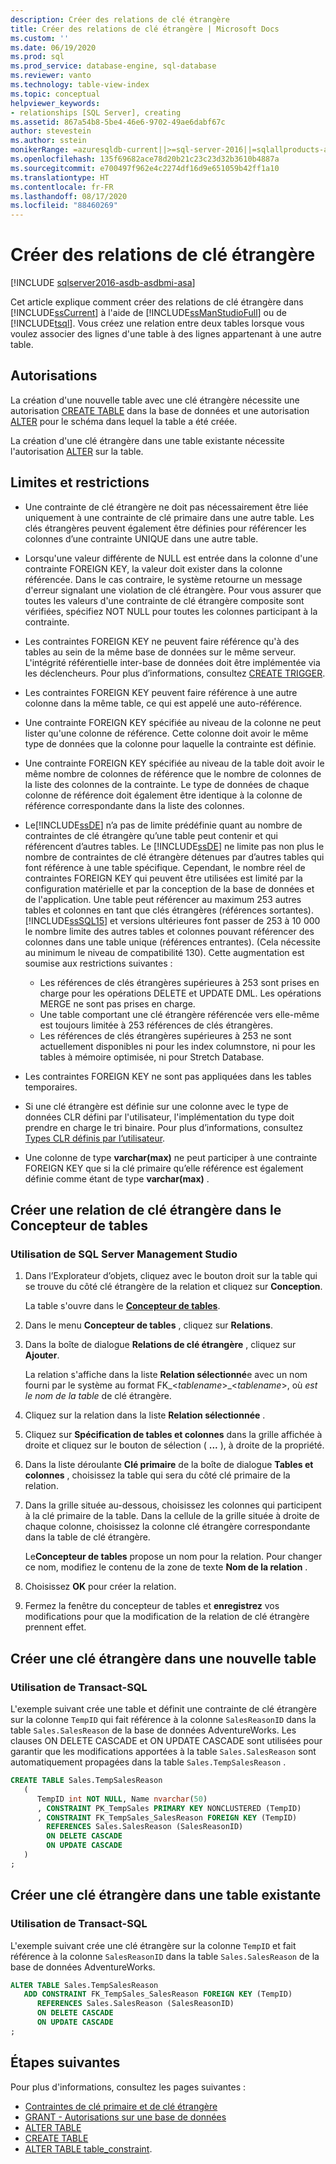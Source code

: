 ```yaml
---
description: Créer des relations de clé étrangère
title: Créer des relations de clé étrangère | Microsoft Docs
ms.custom: ''
ms.date: 06/19/2020
ms.prod: sql
ms.prod_service: database-engine, sql-database
ms.reviewer: vanto
ms.technology: table-view-index
ms.topic: conceptual
helpviewer_keywords:
- relationships [SQL Server], creating
ms.assetid: 867a54b8-5be4-46e6-9702-49ae6dabf67c
author: stevestein
ms.author: sstein
monikerRange: =azuresqldb-current||>=sql-server-2016||=sqlallproducts-allversions||>=sql-server-linux-2017||=azuresqldb-mi-current
ms.openlocfilehash: 135f69682ace78d20b21c23c23d32b3610b4887a
ms.sourcegitcommit: e700497f962e4c2274df16d9e651059b42ff1a10
ms.translationtype: HT
ms.contentlocale: fr-FR
ms.lasthandoff: 08/17/2020
ms.locfileid: "88460269"
---
```

# <a name="create-foreign-key-relationships"></a>Créer des relations de clé étrangère

[!INCLUDE [sqlserver2016-asdb-asdbmi-asa](../../includes/applies-to-version/sqlserver2016-asdb-asdbmi-asa.md)]

Cet article explique comment créer des relations de clé étrangère dans [!INCLUDE[ssCurrent](../../includes/sscurrent-md.md)] à l'aide de [!INCLUDE[ssManStudioFull](../../includes/ssmanstudiofull-md.md)] ou de [!INCLUDE[tsql](../../includes/tsql-md.md)]. Vous créez une relation entre deux tables lorsque vous voulez associer des lignes d'une table à des lignes appartenant à une autre table.

## <a name="permissions"></a>Autorisations

La création d'une nouvelle table avec une clé étrangère nécessite une autorisation [CREATE TABLE](../../t-sql/statements/create-table-transact-sql.md) dans la base de données et une autorisation [ALTER](../../t-sql/statements/alter-schema-transact-sql.md) pour le schéma dans lequel la table a été créée.

La création d'une clé étrangère dans une table existante nécessite l'autorisation [ALTER](../../t-sql/statements/alter-table-transact-sql.md) sur la table.

## <a name="limits-and-restrictions"></a><a name="BeforeYouBegin"></a>Limites et restrictions

- Une contrainte de clé étrangère ne doit pas nécessairement être liée uniquement à une contrainte de clé primaire dans une autre table. Les clés étrangères peuvent également être définies pour référencer les colonnes d’une contrainte UNIQUE dans une autre table.
- Lorsqu'une valeur différente de NULL est entrée dans la colonne d'une contrainte FOREIGN KEY, la valeur doit exister dans la colonne référencée. Dans le cas contraire, le système retourne un message d'erreur signalant une violation de clé étrangère. Pour vous assurer que toutes les valeurs d'une contrainte de clé étrangère composite sont vérifiées, spécifiez NOT NULL pour toutes les colonnes participant à la contrainte.
- Les contraintes FOREIGN KEY ne peuvent faire référence qu'à des tables au sein de la même base de données sur le même serveur. L'intégrité référentielle inter-base de données doit être implémentée via les déclencheurs. Pour plus d’informations, consultez [CREATE TRIGGER](../../t-sql/statements/create-trigger-transact-sql.md).
- Les contraintes FOREIGN KEY peuvent faire référence à une autre colonne dans la même table, ce qui est appelé une auto-référence.
- Une contrainte FOREIGN KEY spécifiée au niveau de la colonne ne peut lister qu'une colonne de référence. Cette colonne doit avoir le même type de données que la colonne pour laquelle la contrainte est définie.
- Une contrainte FOREIGN KEY spécifiée au niveau de la table doit avoir le même nombre de colonnes de référence que le nombre de colonnes de la liste des colonnes de la contrainte. Le type de données de chaque colonne de référence doit également être identique à la colonne de référence correspondante dans la liste des colonnes.
- Le[!INCLUDE[ssDE](../../includes/ssde-md.md)] n’a pas de limite prédéfinie quant au nombre de contraintes de clé étrangère qu’une table peut contenir et qui référencent d’autres tables. Le [!INCLUDE[ssDE](../../includes/ssde-md.md)] ne limite pas non plus le nombre de contraintes de clé étrangère détenues par d’autres tables qui font référence à une table spécifique. Cependant, le nombre réel de contraintes FOREIGN KEY qui peuvent être utilisées est limité par la configuration matérielle et par la conception de la base de données et de l'application. Une table peut référencer au maximum 253 autres tables et colonnes en tant que clés étrangères (références sortantes). [!INCLUDE[ssSQL15](../../includes/sssql15-md.md)] et versions ultérieures font passer de 253 à 10 000 le nombre limite des autres tables et colonnes pouvant référencer des colonnes dans une table unique (références entrantes). (Cela nécessite au minimum le niveau de compatibilité 130). Cette augmentation est soumise aux restrictions suivantes :

  - Les références de clés étrangères supérieures à 253 sont prises en charge pour les opérations DELETE et UPDATE DML. Les opérations MERGE ne sont pas prises en charge.
  - Une table comportant une clé étrangère référencée vers elle-même est toujours limitée à 253 références de clés étrangères.
  - Les références de clés étrangères supérieures à 253 ne sont actuellement disponibles ni pour les index columnstore, ni pour les tables à mémoire optimisée, ni pour Stretch Database.

- Les contraintes FOREIGN KEY ne sont pas appliquées dans les tables temporaires.
- Si une clé étrangère est définie sur une colonne avec le type de données CLR défini par l'utilisateur, l'implémentation du type doit prendre en charge le tri binaire. Pour plus d’informations, consultez [Types CLR définis par l’utilisateur](../../relational-databases/clr-integration-database-objects-user-defined-types/clr-user-defined-types.md).
- Une colonne de type **varchar(max)** ne peut participer à une contrainte FOREIGN KEY que si la clé primaire qu’elle référence est également définie comme étant de type **varchar(max)** .

## <a name="create-a-foreign-key-relationship-in-table-designer"></a>Créer une relation de clé étrangère dans le Concepteur de tables

### <a name="using-sql-server-management-studio"></a>Utilisation de SQL Server Management Studio

1. Dans l’Explorateur d’objets, cliquez avec le bouton droit sur la table qui se trouve du côté clé étrangère de la relation et cliquez sur **Conception**.

   La table s'ouvre dans le [**Concepteur de tables**](../../ssms/visual-db-tools/design-tables-visual-database-tools.md).
2. Dans le menu **Concepteur de tables** , cliquez sur **Relations**.
3. Dans la boîte de dialogue **Relations de clé étrangère** , cliquez sur **Ajouter**.

   La relation s'affiche dans la liste **Relation sélectionné**e avec un nom fourni par le système au format FK_\<*tablename*>_\<*tablename*>, où  *est le nom de la table* de clé étrangère.
4. Cliquez sur la relation dans la liste **Relation sélectionnée** .
5. Cliquez sur **Spécification de tables et colonnes** dans la grille affichée à droite et cliquez sur le bouton de sélection ( **...** ), à droite de la propriété.
6. Dans la liste déroulante **Clé primaire** de la boîte de dialogue **Tables et colonnes** , choisissez la table qui sera du côté clé primaire de la relation.
7. Dans la grille située au-dessous, choisissez les colonnes qui participent à la clé primaire de la table. Dans la cellule de la grille située à droite de chaque colonne, choisissez la colonne clé étrangère correspondante dans la table de clé étrangère.

   Le**Concepteur de tables** propose un nom pour la relation. Pour changer ce nom, modifiez le contenu de la zone de texte **Nom de la relation** .
8. Choisissez **OK** pour créer la relation.
9. Fermez la fenêtre du concepteur de tables et **enregistrez** vos modifications pour que la modification de la relation de clé étrangère prennent effet.

## <a name="create-a-foreign-key-in-a-new-table"></a>Créer une clé étrangère dans une nouvelle table

### <a name="using-transact-sql"></a>Utilisation de Transact-SQL

L'exemple suivant crée une table et définit une contrainte de clé étrangère sur la colonne `TempID` qui fait référence à la colonne `SalesReasonID` dans la table `Sales.SalesReason` de la base de données AdventureWorks. Les clauses ON DELETE CASCADE et ON UPDATE CASCADE sont utilisées pour garantir que les modifications apportées à la table `Sales.SalesReason` sont automatiquement propagées dans la table `Sales.TempSalesReason` .    

```sql
CREATE TABLE Sales.TempSalesReason 
   (
      TempID int NOT NULL, Name nvarchar(50)
      , CONSTRAINT PK_TempSales PRIMARY KEY NONCLUSTERED (TempID)
      , CONSTRAINT FK_TempSales_SalesReason FOREIGN KEY (TempID)
        REFERENCES Sales.SalesReason (SalesReasonID)
        ON DELETE CASCADE
        ON UPDATE CASCADE
   )
;
```

## <a name="create-a-foreign-key-in-an-existing-table"></a>Créer une clé étrangère dans une table existante

### <a name="using-transact-sql"></a>Utilisation de Transact-SQL
L'exemple suivant crée une clé étrangère sur la colonne `TempID` et fait référence à la colonne `SalesReasonID` dans la table `Sales.SalesReason` de la base de données AdventureWorks.

```sql
ALTER TABLE Sales.TempSalesReason
   ADD CONSTRAINT FK_TempSales_SalesReason FOREIGN KEY (TempID)
      REFERENCES Sales.SalesReason (SalesReasonID)
      ON DELETE CASCADE
      ON UPDATE CASCADE
;
```

## <a name="next-steps"></a>Étapes suivantes

Pour plus d'informations, consultez les pages suivantes :

- [Contraintes de clé primaire et de clé étrangère](primary-and-foreign-key-constraints.md)
- [GRANT - Autorisations sur une base de données](../../t-sql/statements/grant-database-permissions-transact-sql.md)
- [ALTER TABLE](../../t-sql/statements/alter-table-transact-sql.md)
- [CREATE TABLE](../../t-sql/statements/create-table-transact-sql.md)
- [ALTER TABLE table_constraint](../../t-sql/statements/alter-table-table-constraint-transact-sql.md).
